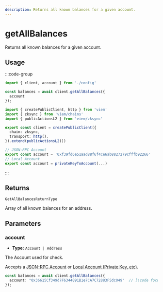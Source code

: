 ```yaml
---
description: Returns all known balances for a given account.
---
```


# getAllBalances

Returns all known balances for a given account.

## Usage

:::code-group

```ts [example.ts]
import { client, account } from './config'

const balances = await client.getAllBalances({
  account
});
```

```ts [config.ts]
import { createPublicClient, http } from 'viem'
import { zksync } from 'viem/chains'
import { publicActionsL2 } from 'viem/zksync'

export const client = createPublicClient({
  chain: zksync,
  transport: http(),
}).extend(publicActionsL2())

// JSON-RPC Account
export const account = '0xf39fd6e51aad88f6f4ce6ab8827279cfffb92266'
// Local Account
export const account = privateKeyToAccount(...)

```
:::

## Returns

`GetAllBalancesReturnType`

Array of all known balances for an address.

## Parameters

### account

- **Type:** `Account | Address`

The Account used for check.

Accepts a [JSON-RPC Account](/docs/clients/wallet#json-rpc-accounts) or [Local Account (Private Key, etc)](/docs/clients/wallet#local-accounts-private-key-mnemonic-etc).

```ts
const balances = await client.getAllBalances({
  account: "0x36615Cf349d7F6344891B1e7CA7C72883F5dc049"  // [!code focus]
});
```